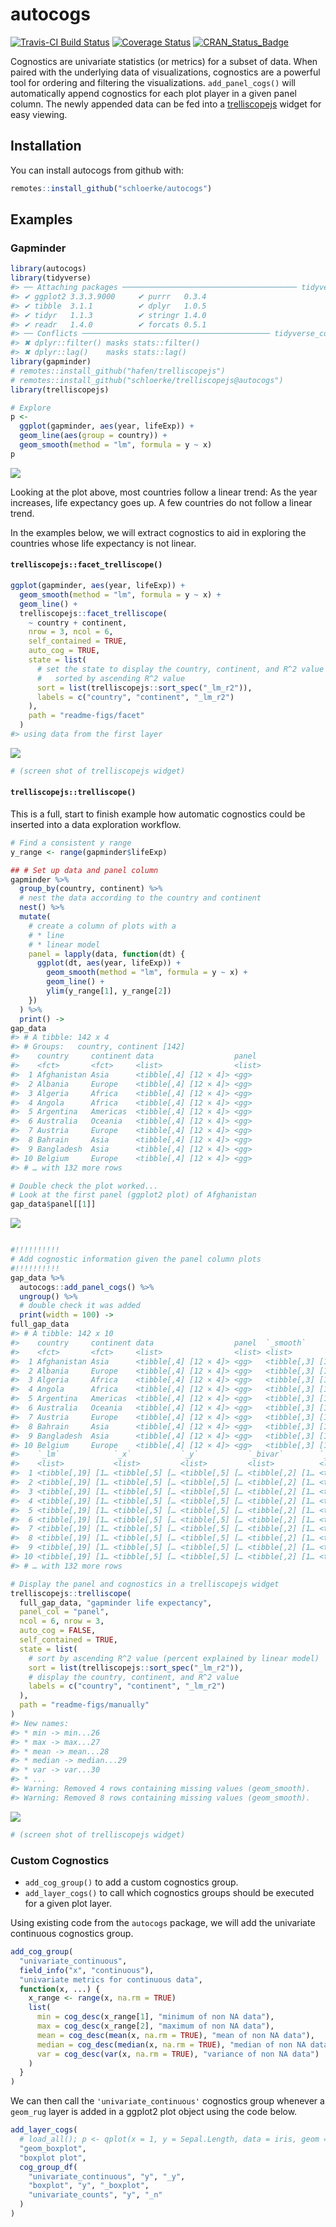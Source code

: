 
<!-- rmarkdown::render("README.Rmd") -->

<!-- README.md is generated from README.Rmd. Please edit that file -->

# autocogs

[![Travis-CI Build
Status](https://travis-ci.org/schloerke/autocogs.svg?branch=master)](https://travis-ci.org/schloerke/autocogs)
[![Coverage
Status](https://img.shields.io/codecov/c/github/schloerke/autocogs/master.svg)](https://codecov.io/github/schloerke/autocogs?branch=master)
[![CRAN\_Status\_Badge](http://www.r-pkg.org/badges/version/autocogs)](https://cran.r-project.org/package=autocogs)

Cognostics are univariate statistics (or metrics) for a subset of data.
When paired with the underlying data of visualizations, cognostics are a
powerful tool for ordering and filtering the visualizations.
`add_panel_cogs()` will automatically append cognostics for each plot
player in a given panel column. The newly appended data can be fed into
a [trelliscopejs](http://github.com/hafen/trelliscopejs) widget for easy
viewing.

## Installation

You can install autocogs from github with:

``` r
remotes::install_github("schloerke/autocogs")
```

## Examples

### Gapminder

``` r
library(autocogs)
library(tidyverse)
#> ── Attaching packages ─────────────────────────────────────── tidyverse 1.3.0 ──
#> ✔ ggplot2 3.3.3.9000     ✔ purrr   0.3.4     
#> ✔ tibble  3.1.1          ✔ dplyr   1.0.5     
#> ✔ tidyr   1.1.3          ✔ stringr 1.4.0     
#> ✔ readr   1.4.0          ✔ forcats 0.5.1
#> ── Conflicts ────────────────────────────────────────── tidyverse_conflicts() ──
#> ✖ dplyr::filter() masks stats::filter()
#> ✖ dplyr::lag()    masks stats::lag()
library(gapminder)
# remotes::install_github("hafen/trelliscopejs")
# remotes::install_github("schloerke/trelliscopejs@autocogs")
library(trelliscopejs)

# Explore
p <-
  ggplot(gapminder, aes(year, lifeExp)) +
  geom_line(aes(group = country)) +
  geom_smooth(method = "lm", formula = y ~ x)
p
```

![](man/figures/explore-1.png)<!-- -->

Looking at the plot above, most countries follow a linear trend: As the
year increases, life expectancy goes up. A few countries do not follow a
linear trend.

In the examples below, we will extract cognostics to aid in exploring
the countries whose life expectancy is not linear.

#### `trelliscopejs::facet_trelliscope()`

``` r
ggplot(gapminder, aes(year, lifeExp)) +
  geom_smooth(method = "lm", formula = y ~ x) +
  geom_line() +
  trelliscopejs::facet_trelliscope(
    ~ country + continent,
    nrow = 3, ncol = 6,
    self_contained = TRUE,
    auto_cog = TRUE,
    state = list(
      # set the state to display the country, continent, and R^2 value
      #   sorted by ascending R^2 value
      sort = list(trelliscopejs::sort_spec("_lm_r2")),
      labels = c("country", "continent", "_lm_r2")
    ),
    path = "readme-figs/facet"
  )
#> using data from the first layer
```

![](man/figures/facet_trelliscope-1.png)<!-- -->

``` r
# (screen shot of trelliscopejs widget)
```

#### `trelliscopejs::trelliscope()`

This is a full, start to finish example how automatic cognostics could
be inserted into a data exploration workflow.

``` r
# Find a consistent y range
y_range <- range(gapminder$lifeExp)

## # Set up data and panel column
gapminder %>%
  group_by(country, continent) %>%
  # nest the data according to the country and continent
  nest() %>%
  mutate(
    # create a column of plots with a
    # * line
    # * linear model
    panel = lapply(data, function(dt) {
      ggplot(dt, aes(year, lifeExp)) +
        geom_smooth(method = "lm", formula = y ~ x) +
        geom_line() +
        ylim(y_range[1], y_range[2])
    })
  ) %>%
  print() ->
gap_data
#> # A tibble: 142 x 4
#> # Groups:   country, continent [142]
#>    country     continent data                  panel 
#>    <fct>       <fct>     <list>                <list>
#>  1 Afghanistan Asia      <tibble[,4] [12 × 4]> <gg>  
#>  2 Albania     Europe    <tibble[,4] [12 × 4]> <gg>  
#>  3 Algeria     Africa    <tibble[,4] [12 × 4]> <gg>  
#>  4 Angola      Africa    <tibble[,4] [12 × 4]> <gg>  
#>  5 Argentina   Americas  <tibble[,4] [12 × 4]> <gg>  
#>  6 Australia   Oceania   <tibble[,4] [12 × 4]> <gg>  
#>  7 Austria     Europe    <tibble[,4] [12 × 4]> <gg>  
#>  8 Bahrain     Asia      <tibble[,4] [12 × 4]> <gg>  
#>  9 Bangladesh  Asia      <tibble[,4] [12 × 4]> <gg>  
#> 10 Belgium     Europe    <tibble[,4] [12 × 4]> <gg>  
#> # … with 132 more rows

# Double check the plot worked...
# Look at the first panel (ggplot2 plot) of Afghanistan
gap_data$panel[[1]]
```

![](man/figures/gapminder-1.png)<!-- -->

``` r

#!!!!!!!!!!
# Add cognostic information given the panel column plots
#!!!!!!!!!!
gap_data %>%
  autocogs::add_panel_cogs() %>%
  ungroup() %>%
  # double check it was added
  print(width = 100) ->
full_gap_data
#> # A tibble: 142 x 10
#>    country     continent data                  panel  `_smooth`           
#>    <fct>       <fct>     <list>                <list> <list>              
#>  1 Afghanistan Asia      <tibble[,4] [12 × 4]> <gg>   <tibble[,3] [1 × 3]>
#>  2 Albania     Europe    <tibble[,4] [12 × 4]> <gg>   <tibble[,3] [1 × 3]>
#>  3 Algeria     Africa    <tibble[,4] [12 × 4]> <gg>   <tibble[,3] [1 × 3]>
#>  4 Angola      Africa    <tibble[,4] [12 × 4]> <gg>   <tibble[,3] [1 × 3]>
#>  5 Argentina   Americas  <tibble[,4] [12 × 4]> <gg>   <tibble[,3] [1 × 3]>
#>  6 Australia   Oceania   <tibble[,4] [12 × 4]> <gg>   <tibble[,3] [1 × 3]>
#>  7 Austria     Europe    <tibble[,4] [12 × 4]> <gg>   <tibble[,3] [1 × 3]>
#>  8 Bahrain     Asia      <tibble[,4] [12 × 4]> <gg>   <tibble[,3] [1 × 3]>
#>  9 Bangladesh  Asia      <tibble[,4] [12 × 4]> <gg>   <tibble[,3] [1 × 3]>
#> 10 Belgium     Europe    <tibble[,4] [12 × 4]> <gg>   <tibble[,3] [1 × 3]>
#>    `_lm`            `_x`           `_y`           `_bivar`        `_n`          
#>    <list>           <list>         <list>         <list>          <list>        
#>  1 <tibble[,19] [1… <tibble[,5] [… <tibble[,5] [… <tibble[,2] [1… <tibble[,5] […
#>  2 <tibble[,19] [1… <tibble[,5] [… <tibble[,5] [… <tibble[,2] [1… <tibble[,5] […
#>  3 <tibble[,19] [1… <tibble[,5] [… <tibble[,5] [… <tibble[,2] [1… <tibble[,5] […
#>  4 <tibble[,19] [1… <tibble[,5] [… <tibble[,5] [… <tibble[,2] [1… <tibble[,5] […
#>  5 <tibble[,19] [1… <tibble[,5] [… <tibble[,5] [… <tibble[,2] [1… <tibble[,5] […
#>  6 <tibble[,19] [1… <tibble[,5] [… <tibble[,5] [… <tibble[,2] [1… <tibble[,5] […
#>  7 <tibble[,19] [1… <tibble[,5] [… <tibble[,5] [… <tibble[,2] [1… <tibble[,5] […
#>  8 <tibble[,19] [1… <tibble[,5] [… <tibble[,5] [… <tibble[,2] [1… <tibble[,5] […
#>  9 <tibble[,19] [1… <tibble[,5] [… <tibble[,5] [… <tibble[,2] [1… <tibble[,5] […
#> 10 <tibble[,19] [1… <tibble[,5] [… <tibble[,5] [… <tibble[,2] [1… <tibble[,5] […
#> # … with 132 more rows

# Display the panel and cognostics in a trelliscopejs widget
trelliscopejs::trelliscope(
  full_gap_data, "gapminder life expectancy",
  panel_col = "panel",
  ncol = 6, nrow = 3,
  auto_cog = FALSE,
  self_contained = TRUE,
  state = list(
    # sort by ascending R^2 value (percent explained by linear model)
    sort = list(trelliscopejs::sort_spec("_lm_r2")),
    # display the country, continent, and R^2 value
    labels = c("country", "continent", "_lm_r2")
  ),
  path = "readme-figs/manually"
)
#> New names:
#> * min -> min...26
#> * max -> max...27
#> * mean -> mean...28
#> * median -> median...29
#> * var -> var...30
#> * ...
#> Warning: Removed 4 rows containing missing values (geom_smooth).
#> Warning: Removed 8 rows containing missing values (geom_smooth).
```

![](man/figures/gapminder-2.png)<!-- -->

``` r
# (screen shot of trelliscopejs widget)
```

### Custom Cognostics

  - `add_cog_group()` to add a custom cognostics group.
  - `add_layer_cogs()` to call which cognostics groups should be
    executed for a given plot layer.

Using existing code from the `autocogs` package, we will add the
univariate continuous cognostics group.

``` r
add_cog_group(
  "univariate_continuous",
  field_info("x", "continuous"),
  "univariate metrics for continuous data",
  function(x, ...) {
    x_range <- range(x, na.rm = TRUE)
    list(
      min = cog_desc(x_range[1], "minimum of non NA data"),
      max = cog_desc(x_range[2], "maximum of non NA data"),
      mean = cog_desc(mean(x, na.rm = TRUE), "mean of non NA data"),
      median = cog_desc(median(x, na.rm = TRUE), "median of non NA data"),
      var = cog_desc(var(x, na.rm = TRUE), "variance of non NA data")
    )
  }
)
```

We can then call the `'univariate_continuous'` cognostics group whenever
a `geom_rug` layer is added in a ggplot2 plot object using the code
below.

``` r
add_layer_cogs(
  # load_all(); p <- qplot(x = 1, y = Sepal.Length, data = iris, geom = "boxplot"); plot_cogs(p)
  "geom_boxplot",
  "boxplot plot",
  cog_group_df(
    "univariate_continuous", "y", "_y",
    "boxplot", "y", "_boxplot",
    "univariate_counts", "y", "_n"
  )
)
```

<!-- ## Connecting other plot objects

There are  -->
